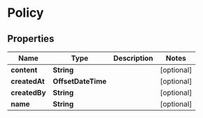 

# Policy


## Properties

| Name | Type | Description | Notes |
|------------ | ------------- | ------------- | -------------|
|**content** | **String** |  |  [optional] |
|**createdAt** | **OffsetDateTime** |  |  [optional] |
|**createdBy** | **String** |  |  [optional] |
|**name** | **String** |  |  [optional] |



